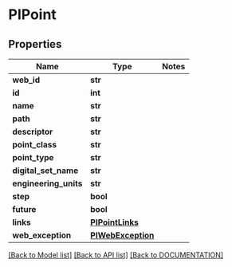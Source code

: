 # PIPoint

## Properties
Name | Type | Notes
------------ | ------------- | -------------
**web_id** | **str**
**id** | **int**
**name** | **str**
**path** | **str**
**descriptor** | **str**
**point_class** | **str**
**point_type** | **str**
**digital_set_name** | **str**
**engineering_units** | **str**
**step** | **bool**
**future** | **bool**
**links** | **[**PIPointLinks**](../models/PIPointLinks.md)**
**web_exception** | **[**PIWebException**](../models/PIWebException.md)**

[[Back to Model list]](../../DOCUMENTATION.md#documentation-for-models) [[Back to API list]](../../DOCUMENTATION.md#documentation-for-api-endpoints) [[Back to DOCUMENTATION]](../../DOCUMENTATION.md)
